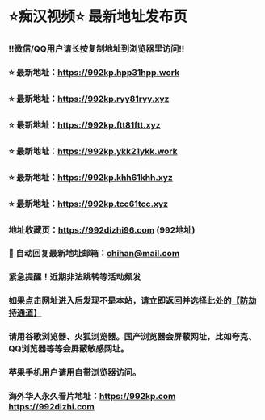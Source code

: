 # ⭐️痴汉视频⭐️ 最新地址发布页

### ‼️微信/QQ用户请长按复制地址到浏览器里访问‼️

### ⭐️ 最新地址：https://992kp.hpp31hpp.work

### ⭐️ 最新地址：https://992kp.ryy81ryy.xyz

### ⭐️ 最新地址：https://992kp.ftt81ftt.xyz

### ⭐️ 最新地址：https://992kp.ykk21ykk.work

### ⭐️ 最新地址：https://992kp.khh61khh.xyz

### ⭐️ 最新地址：https://992kp.tcc61tcc.xyz



### 地址收藏页：https://992dizhi96.com (992地址)
### 📧 自动回复最新地址邮箱：chihan@mail.com
### 紧急提醒！近期非法跳转等活动频发
### 如果点击网址进入后发现不是本站，请立即返回并选择此处的[【防劫持通道】](https://23.224.130.222:7583)
### 请用谷歌浏览器、火狐浏览器。国产浏览器会屏蔽网址，比如夸克、QQ浏览器等等会屏蔽敏感网址。
### 苹果手机用户请用自带浏览器访问。
### 海外华人永久看片地址：https://992kp.com  https://992dizhi.com
